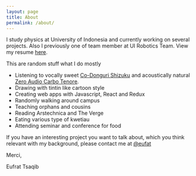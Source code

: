 ```yaml
---
layout: page
title: About
permalink: /about/
---
```


I study physics at University of Indonesia and currently working on several projects. Also I previously one of team member at UI Robotics Team. View my resume [here](<(https://eufat.github.io/docs/resume.pdf)>).

This are random stuff what I do mostly

-   Listening to vocally sweet [Co-Donguri Shizuku](https://www.youtube.com/watch?v=qryPHGGMCfU) and acoustically natural [Zero Audio Carbo Tenore](https://www.theverge.com/2016/8/29/12688698/zero-audio-carbo-tenore-best-earphones-review).
-   Drawing with tintin like cartoon style
-   Creating web apps with Javascript, React and Redux
-   Randomly walking around campus
-   Teaching orphans and cousins
-   Reading Arstechnica and The Verge
-   Eating various type of kwetiau
-   Attending seminar and conference for food

If you have an interesting project you want to talk about, which you think relevant with my background, please contact me at [@eufat](https://www.twitter.com/eufat)

Merci,

Eufrat Tsaqib
